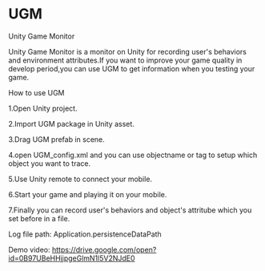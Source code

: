 # UGM
Unity Game Monitor

Unity Game Monitor is a monitor on Unity for recording user's behaviors and environment attributes.If you want to improve your game quality in develop period,you can use UGM to get information when you testing your game.


How to use UGM

1.Open Unity project.

2.Import UGM package in Unity asset.

3.Drag UGM prefab in scene.

4.open UGM_config.xml and you can use objectname or tag to setup which object you want to trace.

5.Use Unity remote to connect your mobile. 

6.Start your game and playing it on your mobile.

7.Finally you can record user's behaviors and object's attritube which you set before in a file.


Log file path: Application.persistenceDataPath 

Demo video: https://drive.google.com/open?id=0B97UBeHHjjpgeGlmN1l5V2NJdE0

